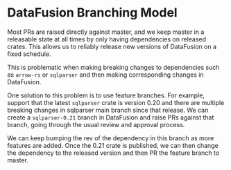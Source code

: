 <!---
  Licensed to the Apache Software Foundation (ASF) under one
  or more contributor license agreements.  See the NOTICE file
  distributed with this work for additional information
  regarding copyright ownership.  The ASF licenses this file
  to you under the Apache License, Version 2.0 (the
  "License"); you may not use this file except in compliance
  with the License.  You may obtain a copy of the License at

    http://www.apache.org/licenses/LICENSE-2.0

  Unless required by applicable law or agreed to in writing,
  software distributed under the License is distributed on an
  "AS IS" BASIS, WITHOUT WARRANTIES OR CONDITIONS OF ANY
  KIND, either express or implied.  See the License for the
  specific language governing permissions and limitations
  under the License.
-->

# DataFusion Branching Model

Most PRs are raised directly against master, and we keep master in a releasable state at all times by
only having dependencies on released crates. This allows us to reliably release new versions of DataFusion
on a fixed schedule.

This is problematic when making breaking changes to dependencies such as `arrow-rs` or `sqlparser` and then making
corresponding changes in DataFusion.

One solution to this problem is to use feature branches. For example, support that the latest `sqlparser` crate is
version 0.20 and there are multiple breaking changes in sqlparser main branch since that release. We can create
a `sqlparser-0.21` branch in DataFusion and raise PRs against that branch, going through the usual review and
approval process.

We can keep bumping the rev of the dependency in this branch as more features are added. Once the 0.21 crate is
published, we can then change the dependency to the released version and then PR the feature branch to master.
